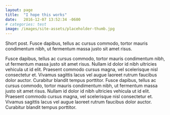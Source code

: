 ```yaml
---
layout: page
title:  "I hope this works"
date:   2016-12-07 13:52:34 -0600
# categories: test
image: /images/site-assets/placeholder-thumb.jpg
---
```


Short post. Fusce dapibus, tellus ac cursus commodo, tortor mauris condimentum nibh, ut fermentum massa justo sit amet risus.

Fusce dapibus, tellus ac cursus commodo, tortor mauris condimentum nibh, ut fermentum massa justo sit amet risus. Nullam id dolor id nibh ultricies vehicula ut id elit. Praesent commodo cursus magna, vel scelerisque nisl consectetur et. Vivamus sagittis lacus vel augue laoreet rutrum faucibus dolor auctor. Curabitur blandit tempus porttitor. Fusce dapibus, tellus ac cursus commodo, tortor mauris condimentum nibh, ut fermentum massa justo sit amet risus. Nullam id dolor id nibh ultricies vehicula ut id elit. Praesent commodo cursus magna, vel scelerisque nisl consectetur et. Vivamus sagittis lacus vel augue laoreet rutrum faucibus dolor auctor. Curabitur blandit tempus porttitor.
